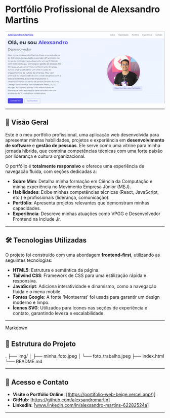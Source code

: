 # Portfólio Profissional de Alexsandro Martins

![Capa do Portfólio](img/Captura%20de%20tela%202025-09-03%20121706.png)

---

## 🚀 Visão Geral

Este é o meu portfólio profissional, uma aplicação web desenvolvida para apresentar minhas habilidades, projetos e experiência em **desenvolvimento de software** e **gestão de pessoas**. Ele serve como uma vitrine para minha jornada híbrida, que combina competências técnicas com uma forte paixão por liderança e cultura organizacional.

O portfólio é **totalmente responsivo** e oferece uma experiência de navegação fluida, com seções dedicadas a:

-   **Sobre Mim**: Detalha minha formação em Ciência da Computação e minha experiência no Movimento Empresa Júnior (MEJ).
-   **Habilidades**: Exibe minhas competências técnicas (React, JavaScript, etc.) e profissionais (liderança, comunicação).
-   **Portfólio**: Apresenta projetos relevantes que demonstram minhas capacidades.
-   **Experiência**: Descreve minhas atuações como VPGG e Desenvolvedor Frontend na Include Jr.

---

## 🛠️ Tecnologias Utilizadas

O projeto foi construído com uma abordagem **frontend-first**, utilizando as seguintes tecnologias:

-   **HTML5**: Estrutura e semântica da página.
-   **Tailwind CSS**: Framework de CSS para uma estilização rápida e responsiva.
-   **JavaScript**: Adiciona interatividade e dinamismo, como a navegação fluida e o menu mobile.
-   **Fontes Google**: A fonte 'Montserrat' foi usada para garantir um design moderno e limpo.
-   **Ícones SVG**: Utilizados para ícones nas seções de experiência e contato, garantindo leveza e escalabilidade.

---
Markdown

## 📂 Estrutura do Projeto

.
├── img/
│   ├── minha_foto.jpeg
│   └── foto_trabalho.jpeg
├── index.html
└── README.md

---

## 🔗 Acesso e Contato

-   **Visite o Portfólio Online**: [(https://portifolio-web-beige.vercel.app/)]
-   **GitHub**: [https://github.com/alexsandromartin]
-   **LinkedIn**: [www.linkedin.com/in/alexsandro-martins-62282524a]
---